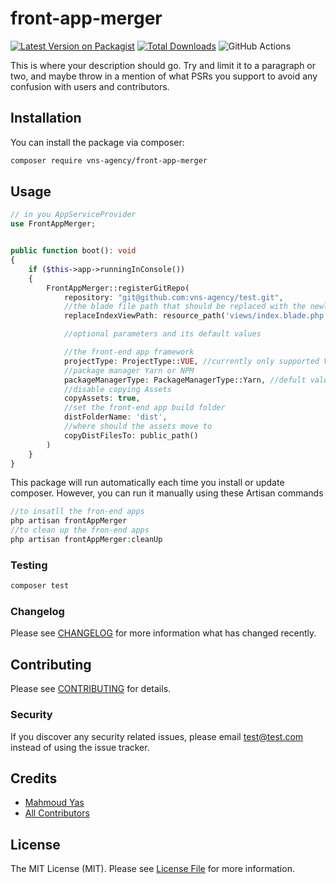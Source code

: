 # front-app-merger

[![Latest Version on Packagist](https://img.shields.io/packagist/v/vns-agency/front-app-merger.svg?style=flat-square)](https://packagist.org/packages/vns-agency/front-app-merger)
[![Total Downloads](https://img.shields.io/packagist/dt/vns-agency/front-app-merger.svg?style=flat-square)](https://packagist.org/packages/vns-agency/front-app-merger)
![GitHub Actions](https://github.com/vns-agency/front-app-merger/actions/workflows/main.yml/badge.svg)

This is where your description should go. Try and limit it to a paragraph or two, and maybe throw in a mention of what PSRs you support to avoid any confusion with users and contributors.

## Installation

You can install the package via composer:

```bash
composer require vns-agency/front-app-merger
```

## Usage

```php
// in you AppServiceProvider
use FrontAppMerger;


public function boot(): void
{
    if ($this->app->runningInConsole())
    {
        FrontAppMerger::registerGitRepo(
            repository: "git@github.com:vns-agency/test.git",
            //the blade file path that should be replaced with the newly generated index.html
            replaceIndexViewPath: resource_path('views/index.blade.php'),// default null

            //optional parameters and its default values

            //the front-end app framework
            projectType: ProjectType::VUE, //currently only supported VUE
            //package manager Yarn or NPM
            packageManagerType: PackageManagerType::Yarn, //defult value
            //disable copying Assets
            copyAssets: true, 
            //set the front-end app build folder 
            distFolderName: 'dist',
            //where should the assets move to 
            copyDistFilesTo: public_path()
        )
    }
}
```

This package will run automatically each time you install or update composer. However, you can run it manually using these Artisan commands
```php
//to insatll the fron-end apps 
php artisan frontAppMerger
//to clean up the fron-end apps 
php artisan frontAppMerger:cleanUp
```


### Testing

```bash
composer test
```

### Changelog

Please see [CHANGELOG](CHANGELOG.md) for more information what has changed recently.

## Contributing

Please see [CONTRIBUTING](CONTRIBUTING.md) for details.

### Security

If you discover any security related issues, please email test@test.com instead of using the issue tracker.

## Credits

-   [Mahmoud Yas](https://github.com/binyaas)
-   [All Contributors](../../contributors)

## License

The MIT License (MIT). Please see [License File](LICENSE.md) for more information.
